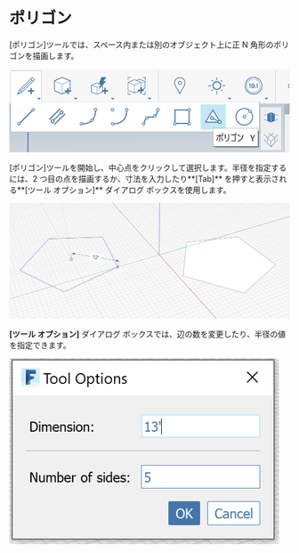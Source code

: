 # ポリゴン

[ポリゴン]ツールでは、スペース内または別のオブジェクト上に正 N 角形のポリゴンを描画します。

![](<../.gitbook/assets/image (9) (1).png>)

[ポリゴン]ツールを開始し、中心点をクリックして選択します。半径を指定するには、2 つ目の点を描画するか、寸法を入力したり**[Tab]** を押すと表示される**[ツール オプション]** ダイアログ ボックスを使用します。

![](<../.gitbook/assets/image (7).png>)

**[ツール オプション]** ダイアログ ボックスでは、辺の数を変更したり、半径の値を指定できます。

![](../.gitbook/assets/image.png)
